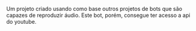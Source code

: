 Um projeto criado usando como base outros projetos de bots que são capazes de reproduzir áudio. Este bot, porém, consegue ter acesso a api do youtube.
